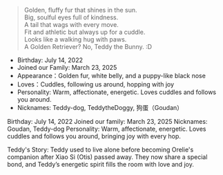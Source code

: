 > Golden, fluffy fur that shines in the sun.   
Big, soulful eyes full of kindness.   
A tail that wags with every move.   
Fit and athletic but always up for a cuddle.    
Looks like a walking hug with paws.  
A Golden Retriever? No, Teddy the Bunny. :D   

- Birthday: July 14, 2022  
- Joined our Family: March 23, 2025  
- Appearance：Golden fur, white belly, and a puppy-like black nose  
- Loves：Cuddles, following us around, hopping with joy 
- Personality: Warm, affectionate, energetic. Loves cuddles and follows you around.    
- Nicknames: Teddy-dog, TeddytheDoggy, 狗蛋（Goudan）

Birthday: July 14, 2022
Joined our family: March 23, 2025
Nicknames: Goudan, Teddy-dog
Personality: Warm, affectionate, energetic. Loves cuddles and follows you around, bringing joy with every hop.

Teddy's Story:
Teddy used to live alone before becoming Orelie's companion after Xiao Si (Otis) passed away. They now share a special bond, and Teddy’s energetic spirit fills the room with love and joy.